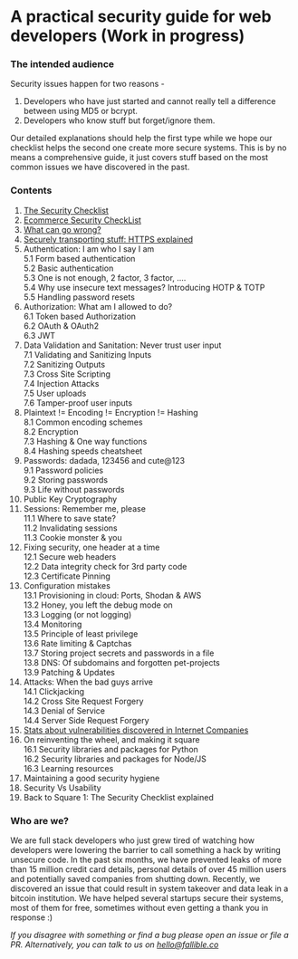 # A practical security guide for web developers (Work in progress)

### The intended audience

Security issues happen for two reasons - 

1. Developers who have just started and cannot really tell a difference between using MD5 or bcrypt.
2. Developers who know stuff but forget/ignore them.

Our detailed explanations should help the first type while we hope our checklist helps the second one create more secure systems. This is by no means a comprehensive guide, it just covers stuff based on the most common issues we have discovered in the past.


### Contents

1. [The Security Checklist](security-checklist.md)
1. [Ecommerce Security CheckList](https://github.com/IamHDT/Ecommerce-Website-Security-CheckList)
3. [What can go wrong?](what-can-go-wrong.md)    
4. [Securely transporting stuff: HTTPS explained](https.md)
5. Authentication: I am who I say I am  
5.1 Form based authentication  
5.2 Basic authentication  
5.3 One is not enough, 2 factor, 3 factor, ....   
5.4 Why use insecure text messages? Introducing HOTP & TOTP   
5.5 Handling password resets
6. Authorization: What am I allowed to do?  
6.1 Token based Authorization  
6.2 OAuth & OAuth2  
6.3 JWT
7. Data Validation and Sanitation: Never trust user input  
7.1 Validating and Sanitizing Inputs  
7.2 Sanitizing Outputs  
7.3 Cross Site Scripting  
7.4 Injection Attacks  
7.5 User uploads  
7.6 Tamper-proof user inputs
8. Plaintext != Encoding != Encryption != Hashing  
8.1 Common encoding schemes  
8.2 Encryption  
7.3 Hashing & One way functions  
8.4 Hashing speeds cheatsheet
9. Passwords: dadada, 123456 and cute@123  
9.1 Password policies  
9.2 Storing passwords  
9.3 Life without passwords
10. Public Key Cryptography
11. Sessions: Remember me, please  
11.1 Where to save state?  
11.2 Invalidating sessions  
11.3 Cookie monster & you
12. Fixing security, one header at a time  
12.1 Secure web headers  
12.2 Data integrity check for 3rd party code  
12.3 Certificate Pinning
13. Configuration mistakes    
13.1 Provisioning in cloud: Ports, Shodan & AWS  
13.2 Honey, you left the debug mode on  
13.3 Logging (or not logging)  
13.4 Monitoring  
13.5 Principle of least privilege  
13.6 Rate limiting & Captchas  
13.7 Storing project secrets and passwords in a file    
13.8 DNS: Of subdomains and forgotten pet-projects  
13.9 Patching & Updates  
14. Attacks: When the bad guys arrive  
14.1 Clickjacking  
14.2 Cross Site Request Forgery  
14.3 Denial of Service  
14.4 Server Side Request Forgery
15. [Stats about vulnerabilities discovered in Internet Companies](vulnerabilities-stats.md)   
16. On reinventing the wheel, and making it square  
16.1 Security libraries and packages for Python  
16.2 Security libraries and packages for Node/JS  
16.3 Learning resources
17. Maintaining a good security hygiene
18. Security Vs Usability
19. Back to Square 1: The Security Checklist explained




### Who are we?

We are full stack developers who just grew tired of watching how developers were lowering the barrier to call something a hack by writing unsecure code. In the past six months, we have prevented leaks of more than 15 million credit card details, personal details of over 45 million users and potentially saved companies from shutting down. Recently, we discovered an issue that could result in system takeover and data leak in a bitcoin institution. We have helped several startups secure their systems, most of them for free, sometimes without even getting a thank you in response :)


*If you disagree with something or find a bug please open an issue or file a PR. Alternatively, you can talk to us on hello@fallible.co*
